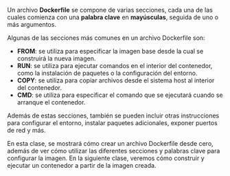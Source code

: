 Un archivo **Dockerfile** se compone de varias secciones, cada una de las cuales comienza con una **palabra clave** en **mayúsculas**, seguida de uno o más argumentos.

Algunas de las secciones más comunes en un archivo Dockerfile son:

- **FROM**: se utiliza para especificar la imagen base desde la cual se construirá la nueva imagen.
- **RUN**: se utiliza para ejecutar comandos en el interior del contenedor, como la instalación de paquetes o la configuración del entorno.
- **COPY**: se utiliza para copiar archivos desde el sistema host al interior del contenedor.
- **CMD**: se utiliza para especificar el comando que se ejecutará cuando se arranque el contenedor.

Además de estas secciones, también se pueden incluir otras instrucciones para configurar el entorno, instalar paquetes adicionales, exponer puertos de red y más.

En esta clase, se mostrará cómo crear un archivo Dockerfile desde cero, además de ver cómo utilizar las diferentes secciones y palabras clave para configurar la imagen. En la siguiente clase, veremos cómo construir y ejecutar un contenedor a partir de la imagen creada.